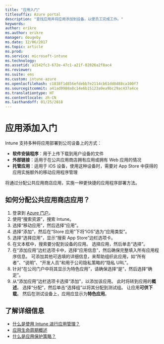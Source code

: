```yaml
---
title: "应用入门"
titlesuffix: Azure portal
description: "查找应用并将应用添加到设备，以便员工完成工作。"
keywords: 
author: erikre
ms.author: erikre
manager: dougeby
ms.date: 12/06/2017
ms.topic: article
ms.prod: 
ms.service: microsoft-intune
ms.technology: 
ms.assetid: a1542fc3-672e-47c1-a21f-82826a2f8ac4
ms.reviewer: 
ms.suite: ems
ms.custom: intune-azure
ms.openlocfilehash: c1838f1d856efdebb7e2114cb61dd8d88ca100f7
ms.sourcegitcommit: a41ad9988a8c14e6b15123a9ea9bc29ac437a4ce
ms.translationtype: HT
ms.contentlocale: zh-CN
ms.lasthandoff: 01/25/2018
---
```

# <a name="get-started-with-adding-apps"></a>应用添加入门

Intune 支持多种将应用部署到公司设备上的方式：

* **软件安装程序**：用于上传下载到用户设备的文件
* __外部链接__：适用于在公共应用商店拥有应用或拥有 Web 应用的情况
* **托管应用**：适用于 iOS 设备，使用这种设备时，需要对 App Store 中获得的应用实施额外的移动应用程序管理

将通过分配公共应用商店应用，实施一种更快捷的应用程序部署方法。

## <a name="how-do-i-assign-a-public-store-app"></a>如何分配公共应用商店应用？

1. 登录到 [Azure 门户](https://portal.azure.com)。
2. 使用“搜索资源”，搜索 Intune。
3. 选择“移动应用”，然后选择“应用”。
4. 选择“添加”，然后在“Store 应用”下将“iOS”选为“应用类型”。
5. 选择“选择应用”，显示“搜索 App Store”边栏选项卡。
6. 在文本框中，搜索要分配到设备的应用。 选择应用，然后单击“选择”。
7. 在“添加应用”边栏选项卡中，选择“应用信息”，然后确保完整填入所有应用程序信息。 可添加其他可选填的详细信息，来帮助组织此应用，如“所有者”、“说明”、“开发人员”和用于公司隐私策略的“隐私 URL”。
8. 针对“在公司门户中将其显示为特色应用”，请确保选择“是”，然后选择“确定”。
9. 从“添加应用”边栏选项卡选择“添加”，以添加该应用。 此时将转到应用的**概述**。 选择“分配”，然后单击“选择组”以将其分配到测试组。 让应用**可供下载**。 然后在测试设备上，应用应显示为**特色应用**。

## <a name="learn-more"></a>了解详细信息

* [什么是使用 Intune 进行应用管理？](app-management.md)
* [应用生命周期概述](app-lifecycle.md)
* [什么是应用保护策略？](app-protection-policy.md)
